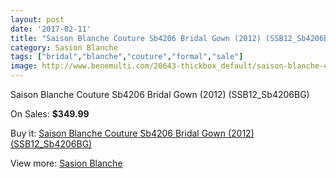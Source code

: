 ```yaml
---
layout: post
date: '2017-02-11'
title: "Saison Blanche Couture Sb4206 Bridal Gown (2012) (SSB12_Sb4206BG)"
category: Sasion Blanche
tags: ["bridal","blanche","couture","formal","sale"]
image: http://www.benemulti.com/20643-thickbox_default/saison-blanche-couture-sb4206-bridal-gown-2012-ssb12sb4206bg.jpg
---
```

Saison Blanche Couture Sb4206 Bridal Gown (2012) (SSB12_Sb4206BG)

On Sales: **$349.99**
<a href="https://www.benemulti.com/en/sasion-blanche/7747-saison-blanche-couture-sb4206-bridal-gown-2012-ssb12sb4206bg.html"><amp-img layout="responsive" width="600" height="600" src="//www.benemulti.com/20643-thickbox_default/saison-blanche-couture-sb4206-bridal-gown-2012-ssb12sb4206bg.jpg" alt="Saison Blanche Couture Sb4206 Bridal Gown (2012) (SSB12_Sb4206BG) 0" /></a>
<a href="https://www.benemulti.com/en/sasion-blanche/7747-saison-blanche-couture-sb4206-bridal-gown-2012-ssb12sb4206bg.html"><amp-img layout="responsive" width="600" height="600" src="//www.benemulti.com/20646-thickbox_default/saison-blanche-couture-sb4206-bridal-gown-2012-ssb12sb4206bg.jpg" alt="Saison Blanche Couture Sb4206 Bridal Gown (2012) (SSB12_Sb4206BG) 1" /></a>
<a href="https://www.benemulti.com/en/sasion-blanche/7747-saison-blanche-couture-sb4206-bridal-gown-2012-ssb12sb4206bg.html"><amp-img layout="responsive" width="600" height="600" src="//www.benemulti.com/20645-thickbox_default/saison-blanche-couture-sb4206-bridal-gown-2012-ssb12sb4206bg.jpg" alt="Saison Blanche Couture Sb4206 Bridal Gown (2012) (SSB12_Sb4206BG) 2" /></a>
<a href="https://www.benemulti.com/en/sasion-blanche/7747-saison-blanche-couture-sb4206-bridal-gown-2012-ssb12sb4206bg.html"><amp-img layout="responsive" width="600" height="600" src="//www.benemulti.com/20644-thickbox_default/saison-blanche-couture-sb4206-bridal-gown-2012-ssb12sb4206bg.jpg" alt="Saison Blanche Couture Sb4206 Bridal Gown (2012) (SSB12_Sb4206BG) 3" /></a>

Buy it: [Saison Blanche Couture Sb4206 Bridal Gown (2012) (SSB12_Sb4206BG)](https://www.benemulti.com/en/sasion-blanche/7747-saison-blanche-couture-sb4206-bridal-gown-2012-ssb12sb4206bg.html "Saison Blanche Couture Sb4206 Bridal Gown (2012) (SSB12_Sb4206BG)")

View more: [Sasion Blanche](https://www.benemulti.com/en/62-sasion-blanche "Sasion Blanche")